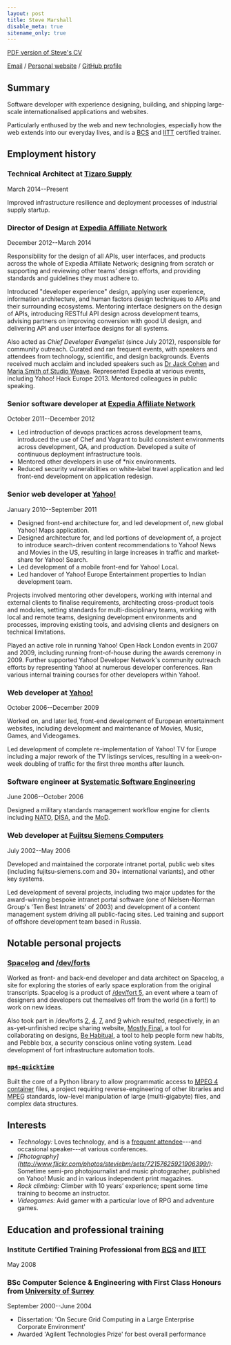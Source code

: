 ```yaml
---
layout: post
title: Steve Marshall
disable_meta: true
sitename_only: true
---
```



<p id="pdf-version"><a href="/cv/Steve-Marshall.pdf">
  PDF version of Steve's CV
</a></p>

[Email](mailto:cv@nascentguruism.com)<span> / </span>
[Personal website](http://stevemarshall.com/)<span> / </span>
[GitHub profile](http://github.com/SteveMarshall)

Summary
-------

Software developer with experience designing, building, and shipping
large-scale internationalised applications and websites.

Particularly enthused by the web and new technologies, especially how
the web extends into our everyday lives, and is a
[BCS](http://www.bcs.org) and [IITT](http://iitt.org.uk/) certified
trainer.

Employment history
------------------

### Technical Architect at [Tizaro Supply](http://tizaro.com)

<span class="meta"><time datetime="2014-03-31">March
2014</time>--Present</span>

Improved infrastructure resilience and deployment processes of
industrial supply startup.

### Director of Design at [Expedia Affiliate Network](http://expediaaffiliate.com/)

<span class="meta"><time datetime="2012-12-07">December
2012</time>--<time datetime="2014-03-14">March 2014</time></span>

Responsibility for the design of all APIs, user interfaces, and
products across the whole of Expedia Affiliate Network; designing from
scratch or supporting and reviewing other teams’ design efforts, and
providing standards and guidelines they must adhere to.

Introduced "developer experience" design, applying user experience,
information architecture, and human factors design techniques to APIs
and their surrounding ecosystems. Mentoring interface designers on the
design of APIs, introducing RESTful API design across development
teams, advising partners on improving conversion with good UI design,
and delivering API and user interface designs for all systems.

Also acted as *Chief Developer Evangelist* (since July 2012),
responsible for community outreach. Curated and ran frequent events,
with speakers and attendees from technology, scientific, and design
backgrounds. Events received much acclaim and included speakers such as
[Dr Jack Cohen](http://drjackcohen.com) and [Maria Smith of Studio
Weave](http://www.studioweave.com). Represented Expedia at various
events, including Yahoo! Hack Europe 2013. Mentored colleagues in
public speaking.

### Senior software developer at [Expedia Affiliate Network](http://expediaaffiliate.com/)

<span class="meta"><time datetime="2011-10-17">October
2011</time>--<time datetime="2012-12-07">December 2012</time></span>

- Led introduction of devops practices across development teams,
  introduced the use of Chef and Vagrant to build consistent
  environments across development, QA, and production. Developed a
  suite of continuous deployment infrastructure tools.
- Mentored other developers in use of *nix environments.
- Reduced security vulnerabilities on white-label travel application
  and led front-end development on application redesign.

### Senior web developer at [Yahoo!](http://yahoo.com/)

<span class="meta"><time datetime="2010-01-01">January
2010</time>--<time datetime="2011-09-21">September 2011</time></span>

- Designed front-end architecture for, and led development of, new
  global Yahoo! Maps application.
- Designed architecture for, and led portions of development of, a
  project to introduce search-driven content recommendations to Yahoo!
  News and Movies in the US, resulting in large increases in traffic
  and market-share for Yahoo! Search.
- Led development of a mobile front-end for Yahoo! Local.
- Led handover of Yahoo! Europe Entertainment properties to Indian
  development team.

Projects involved mentoring other developers, working with internal and
external clients to finalise requirements, architecting cross-product
tools and modules, setting standards for multi-disciplinary teams,
working with local and remote teams, designing development environments
and processes, improving existing tools, and advising clients and
designers on technical limitations.

Played an active role in running Yahoo! Open Hack London events in 2007
and 2009, including running front-of-house during the awards ceremony
in 2009. Further supported Yahoo! Developer Network's community
outreach efforts by representing Yahoo! at numerous developer
conferences. Ran various internal training courses for other developers
within Yahoo!.

### Web developer at [Yahoo!](http://yahoo.com/)

<span class="meta"><time datetime="2006-10-30">October
2006</time>--<time datetime="2009-12-31">December 2009</time></span>

Worked on, and later led, front-end development of European
entertainment websites, including development and maintenance of
Movies, Music, Games, and Videogames.

Led development of complete re-implementation of Yahoo! TV for Europe
including a major rework of the TV listings services, resulting in a
week-on-week doubling of traffic for the first three months after
launch.

### Software engineer at [Systematic Software Engineering](http://www.systematic.com/)

<span class="meta"><time datetime="2006-06-05">June 2006</time>--<time
datetime="2006-10-23">October 2006</time></span>

Designed a military standards management workflow engine for clients
including <abbr title="North Atlantic Treaty Organisation">NATO</abbr>,
<abbr title="Defense Information Systems Agency">DISA</abbr>, and the
<abbr title="Ministry of Defence">MoD</abbr>.

### Web developer at [Fujitsu Siemens Computers](http://en.wikipedia.org/wiki/Fujitsu_Siemens_Computers)

<span class="meta"><time datetime="2002-07-15">July 2002</time>--<time
datetime="2006-05-26">May 2006</time></span>

Developed and maintained the corporate intranet portal, public web
sites (including fujitsu-siemens.com and 30+ international variants),
and other key systems.

Led development of several projects, including two major updates for
the award-winning bespoke intranet portal software (one of
Nielsen-Norman Group's 'Ten Best Intranets' of 2003) and development of
a content management system driving all public-facing sites. Led
training and support of offshore development team based in Russia.

Notable personal projects
-------------------------

### [Spacelog](http://spacelog.org/) and [/dev/forts](http://devfort.com/)

Worked as front- and back-end developer and data architect on Spacelog,
a site for exploring the stories of early space exploration from the
original transcripts. Spacelog is a product of [/dev/fort
5](http://devfort.com/cohort/5/), an event where a team of designers
and developers cut themselves off from the world (in a fort!) to work
on new ideas.

Also took part in /dev/forts [2](http://devfort.com/cohort/2/),
[4](http://devfort.com/cohort/4/), [7](http://devfort.com/cohort/7/),
and [9](http://devfort.com/cohort/9/) which resulted, respectively, in
an as-yet-unfinished recipe sharing website, [Mostly
Final](http://mostlyfinal.com/), a tool for collaborating on designs,
[Be Habitual](http://behabitual.com/), a tool to help people form new
habits, and Pebble box, a security conscious online voting system. Lead
development of fort infrastructure automation tools.

### [`mp4-quicktime`](http://github.com/SteveMarshall/mp4-quicktime)

Built the core of a Python library to allow programmatic access to
[<abbr title="Moving Picture Experts Group">MPEG</abbr> 4
container](http://en.wikipedia.org/wiki/MPEG-4_Part_14) files, a
project requiring reverse-engineering of other libraries and <abbr
title="Moving Picture Experts Group">MPEG</abbr> standards, low-level
manipulation of large (multi-gigabyte) files, and complex data
structures.

Interests
---------

- *Technology:* Loves technology, and is a [frequent
  attendee](http://lanyrd.com/profile/stevemarshall/)---and occasional
  speaker---at various conferences.
- *[Photography]
  (http://www.flickr.com/photos/steviebm/sets/72157625921906399/):*
  Sometime semi-pro photojournalist and music photographer,
  published on Yahoo! Music and in various independent print magazines.
- *Rock climbing:* Climber with 10 years’ experience; spent some time
  training to become an instructor.
- *Videogames:* Avid gamer with a particular love of RPG and adventure
  games.

Education and professional training
-----------------------------------

### Institute Certified Training Professional from [<abbr title="British Computer Society">BCS</abbr>](http://bcs.org/) and [<abbr title="Institute for IT Trainers">IITT</abbr>](http://iitt.org.uk)

<span class="meta"><time datetime="2008-05-19">May 2008</time></span>

### BSc Computer Science & Engineering with First Class Honours from [University of Surrey](http://surrey.ac.uk/)

<span class="meta"><time datetime="2000-09-04">September
2000</time>--<time datetime="2004-06-18">June 2004</time></span>

- Dissertation: 'On Secure Grid Computing in a Large Enterprise
  Corporate Environment'
- Awarded 'Agilent Technologies Prize' for best overall performance
